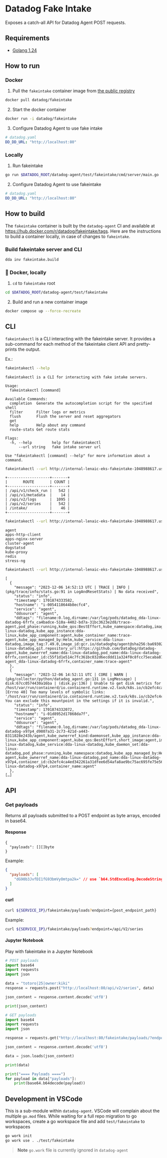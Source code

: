 # Datadog Fake Intake

Exposes a catch-all API for Datadog Agent POST requests.

## Requirements

- [Golang 1.24](https://go.dev/dl/)

## How to run

### Docker

1. Pull the `fakeintake` container image from [the public registry](https://hub.docker.com/r/datadog/fakeintake/tags)

```bash
docker pull datadog/fakeintake
```

2. Start the docker container

```bash
docker run -i datadog/fakeintake
```

3. Configure Datadog Agent to use fake intake

```yaml
# datadog.yaml
DD_DD_URL: "http://localhost:80"
```

### Locally

1. Run fakeintake

```bash
go run $DATADOG_ROOT/datadog-agent/test/fakeintake/cmd/server/main.go
```

2. Configure Datadog Agent to use fakeintake

```yaml
# datadog.yaml
DD_DD_URL: "http://localhost:80"
```

## How to build

The `fakeintake` container is built by the `datadog-agent` CI and available at https://hub.docker.com/r/datadog/fakeintake/tags. Here are the instructions to build a container locally, in case of changes to `fakeintake`.

### Build fakeintake server and CLI

```bash
dda inv fakeintake.build
```

### 🐳 Docker, locally

1. `cd` to `fakeintake` root

```bash
cd $DATADOG_ROOT/datadog-agent/test/fakeintake
```

2. Build and run a new container image

```bash
docker compose up --force-recreate
```

## CLI

`fakeintakectl` is a CLI interacting with the fakeintake server.
It provides a sub-command for each method of the fakeintake client API and pretty-prints the output.

Ex.:

```bash
fakeintakectl --help
```
```
fakeintakectl is a CLI for interacting with fake intake servers.

Usage:
  fakeintakectl [command]

Available Commands:
  completion  Generate the autocompletion script for the specified shell
  filter      Filter logs or metrics
  flush       Flush the server and reset aggregators
  get
  help        Help about any command
  route-stats Get route stats

Flags:
  -h, --help         help for fakeintakectl
      --url string   fake intake server url

Use "fakeintakectl [command] --help" for more information about a command.
```

```bash
fakeintakectl --url http://internal-lenaic-eks-fakeintake-1048988617.us-east-1.elb.amazonaws.com route-stats
```
```
+-------------------+-------+
|       ROUTE       | COUNT |
+-------------------+-------+
| /api/v1/check_run |   542 |
| /api/v1/metadata  |    14 |
| /api/v2/logs      |  1095 |
| /api/v2/series    |   542 |
| /intake/          |    46 |
+-------------------+-------+
```

```bash
fakeintakectl --url http://internal-lenaic-eks-fakeintake-1048988617.us-east-1.elb.amazonaws.com get log-service names
```
```
agent
apps-http-client
apps-nginx-server
cluster-agent
dogstatsd
kube-proxy
redis
stress-ng
```

```bash
fakeintakectl --url http://internal-lenaic-eks-fakeintake-1048988617.us-east-1.elb.amazonaws.com filter logs --service agent
```
```
[
  {
    "message": "2023-12-06 14:52:13 UTC | TRACE | INFO | (pkg/trace/info/stats.go:91 in LogAndResetStats) | No data received",
    "status": "info",
    "timestamp": 1701874333582,
    "hostname": "i-0054118644b8ecfc4",
    "service": "agent",
    "ddsource": "agent",
    "ddtags": "filename:0.log,dirname:/var/log/pods/datadog_dda-linux-datadog-6frfx_ca4badce-510a-4402-bd7a-31bc3623e2d8/trace-agent,pod_phase:running,kube_qos:BestEffort,kube_namespace:datadog,image_name:gcr.io/datadoghq/agent,short_image:agent,kube_app_name:dda-linux-datadog,kube_app_instance:dda-linux,kube_app_component:agent,kube_container_name:trace-agent,kube_app_managed_by:Helm,kube_service:dda-linux-datadog,image_tag:7.49.0,image_id:gcr.io/datadoghq/agent@sha256:ba69302b2af6b2ac3372d76036527ccbb8fc9710e62d5381699e275080eaf49a,kube_ownerref_kind:daemonset,kube_daemon_set:dda-linux-datadog,git.repository_url:https://github.com/DataDog/datadog-agent,kube_ownerref_name:dda-linux-datadog,pod_name:dda-linux-datadog-6frfx,container_id:c55f1d1e514c7fc361bc032d6ecddd11a324f0c8fcc75ecaba87d11079d223a4,display_container_name:trace-agent_dda-linux-datadog-6frfx,container_name:trace-agent"
  },
  {
    "message": "2023-12-06 14:52:11 UTC | CORE | WARN | (pkg/collector/python/datadog_agent.go:131 in LogMessage) | disk:67cc0574430a16ba | (disk.py:136) | Unable to get disk metrics for /host/var/run/containerd/io.containerd.runtime.v2.task/k8s.io/cb2efc4ca4ed342261a31dfee6d54afa8ae9bc75ac695fe75e5680fbbf67de86/rootfs/host/proc/sys/fs/binfmt_misc: [Errno 40] Too many levels of symbolic links: '/host/var/run/containerd/io.containerd.runtime.v2.task/k8s.io/cb2efc4ca4ed342261a31dfee6d54afa8ae9bc75ac695fe75e5680fbbf67de86/rootfs/host/proc/sys/fs/binfmt_misc'. You can exclude this mountpoint in the settings if it is invalid.",
    "status": "info",
    "timestamp": 1701874332072,
    "hostname": "i-01d8952d17868da7f",
    "service": "agent",
    "ddsource": "agent",
    "ddtags": "filename:0.log,dirname:/var/log/pods/datadog_dda-linux-datadog-x97p4_d9807a31-2c73-421d-a443-8311828e243b/agent,kube_ownerref_kind:daemonset,kube_app_instance:dda-linux,kube_app_component:agent,kube_qos:BestEffort,short_image:agent,image_tag:7.49.0,kube_app_name:dda-linux-datadog,kube_service:dda-linux-datadog,kube_daemon_set:dda-linux-datadog,pod_phase:running,kube_namespace:datadog,kube_app_managed_by:Helm,kube_container_name:agent,image_name:gcr.io/datadoghq/agent,image_id:gcr.io/datadoghq/agent@sha256:ba69302b2af6b2ac3372d76036527ccbb8fc9710e62d5381699e275080eaf49a,git.repository_url:https://github.com/DataDog/datadog-agent,kube_ownerref_name:dda-linux-datadog,pod_name:dda-linux-datadog-x97p4,container_id:cb2efc4ca4ed342261a31dfee6d54afa8ae9bc75ac695fe75e5680fbbf67de86,display_container_name:agent_dda-linux-datadog-x97p4,container_name:agent"
  },
[…]
```

## API

### Get payloads

Returns all payloads submitted to a POST endpoint as byte arrays, encoded in base64.

#### Response

```golang
{
  "payloads": [][]byte
}
```

Example:

```json
{
  "payloads": [
    "dG90b3JvfDI1fG93bmVyOmtpa2k=" // use `b64.StdEncoding.DecodeString(str)` in golang or base64.b64decode(str) in python
  ]
}
```

#### curl

```bash
curl ${SERVICE_IP}/fakeintake/payloads?endpoint={post_endpoint_path}
```

Example:

```bash
curl ${SERVICE_IP}/fakeintake/payloads?endpoint=/api/V2/series
```

#### Jupyter Notebook

Play with fakeintake in a Jupyter Notebook

```python
# POST payloads
import base64
import requests
import json

data = "totoro|25|owner:kiki"
response = requests.post("http://localhost:80/api/v2/series", data)

json_content = response.content.decode('utf8')

print(json_content)

# GET payloads
import base64
import requests
import json

response = requests.get("http://localhost:80/fakeintake/payloads/?endpoint=/api/v2/series")

json_content = response.content.decode('utf8')

data = json.loads(json_content)

print(data)

print("==== Payloads ====")
for payload in data["payloads"]:
    print(base64.b64decode(payload))
```

## Development in VSCode

This is a sub-module within `datadog-agent`. VSCode will complain about the multiple `go.mod` files. While waiting for a full repo migration to go workspaces, create a go workspace file and add `test/fakeintake` to workspaces

```bash
go work init
go work use . ./test/fakeintake
```

> **Note** `go.work` file is currently ignored in `datadog-agent`
